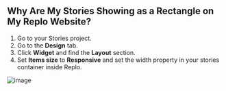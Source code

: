 ## Why Are My Stories Showing as a Rectangle on My Replo Website?

1. Go to your Stories project.
2. Go to the **Design** tab.
3. Click **Widget** and find the **Layout** section.
4. Set **Items size** to **Responsive** and set the width property in your stories container inside Replo.

![image](https://github.com/user-attachments/assets/0dcfb005-c60f-4525-a6c1-6bbd61609e65)